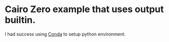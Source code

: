 # Cairo Zero example that uses output builtin. 

I had success using [Conda](https://github.com/conda/conda) to setup python environment. 
